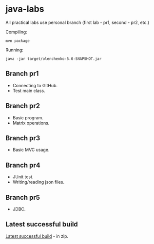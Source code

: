 # java-labs
All practical labs use personal branch (first lab - pr1, second - pr2, etc.)

Compiling:
```
mvn package
```
Running:
```
java -jar target/olenchenko-5.0-SNAPSHOT.jar
```

## Branch pr1
- Connecting to GitHub.
- Test main class.

## Branch pr2
- Basic program.
- Matrix operations.

## Branch pr3
- Basic MVC usage.

## Branch pr4
- JUnit test.
- Writing/reading json files.

## Branch pr5
- JDBC.


## Latest successful build
[Latest successful build](https://nightly.link/golenchenko/java-labs-olenchenko/workflows/actions/main/Package.zip) - in zip.